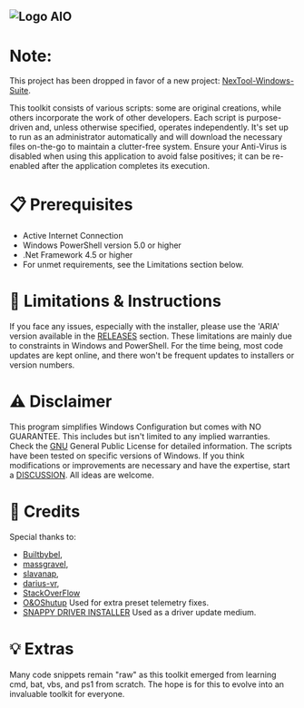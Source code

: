 ## ![Logo](https://github.com/coff33ninja/AIO/blob/main/AIO-LOGO.ico) AIO 

# Note: 
This project has been dropped in favor of a new project: [NexTool-Windows-Suite](https://github.com/coff33ninja/NexTool-Windows-Suite).

This toolkit consists of various scripts: some are original creations, while others incorporate the work of other developers. Each script is purpose-driven and, unless otherwise specified, operates independently. It's set up to run as an administrator automatically and will download the necessary files on-the-go to maintain a clutter-free system. Ensure your Anti-Virus is disabled when using this application to avoid false positives; it can be re-enabled after the application completes its execution.

# 📋 Prerequisites

  -  Active Internet Connection
  -  Windows PowerShell version 5.0 or higher
  -  .Net Framework 4.5 or higher
  -  For unmet requirements, see the Limitations section below.

# 🚧 Limitations & Instructions

If you face any issues, especially with the installer, please use the 'ARIA' version available in the [RELEASES](https://github.com/coff33ninja/AIO/releases) section. These limitations are mainly due to constraints in Windows and PowerShell. For the time being, most code updates are kept online, and there won't be frequent updates to installers or version numbers.

# ⚠️ Disclaimer

This program simplifies Windows Configuration but comes with NO GUARANTEE. This includes but isn't limited to any implied warranties. Check the [GNU](https://www.gnu.org/licenses/gpl-3.0.en.html) General Public License for detailed information. The scripts have been tested on specific versions of Windows. If you think modifications or improvements are necessary and have the expertise, start a [DISCUSSION](https://github.com/coff33ninja/AIO/discussions). All ideas are welcome.

# 🙌 Credits

Special thanks to:

- [Builtbybel](https://github.com/builtbybel/),
- [massgravel](https://github.com/massgravel/Microsoft-Activation-Scripts/),
- [slavanap](https://github.com/slavanap/Windows10ManualUpdate/),
- [darius-vr](https://github.com/darius-vr/),
- [StackOverFlow](https://stackoverflow.com/)
- [O&OShutup](https://www.oo-software.com/en/shutup10) Used for extra preset telemetry fixes.
- [SNAPPY DRIVER INSTALLER](https://sdi-tool.org/) Used as a driver update medium.

# 💡 Extras

Many code snippets remain "raw" as this toolkit emerged from learning cmd, bat, vbs, and ps1 from scratch. The hope is for this to evolve into an invaluable toolkit for everyone.

